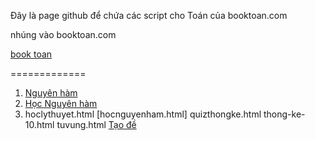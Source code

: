Đây là page github để chứa các script cho Toán của booktoan.com

nhúng vào booktoan.com

[book toan](https://toan.booktoan.com)

=============

1. [Nguyên hàm](nguyenham.html)
2. [Học Nguyên hàm](hocnguyenham.html)
3. hoclythuyet.html
[hocnguyenham.html]
quizthongke.html
thong-ke-10.html
tuvung.html 
[Tạo đề](taode.html)
